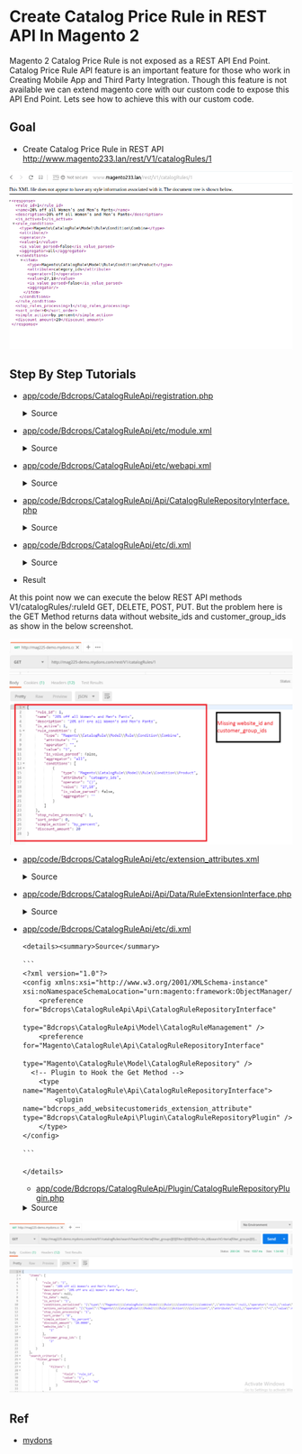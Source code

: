 #  Create Catalog Price Rule in REST API In Magento 2
Magento 2 Catalog Price Rule is not exposed as a REST API End Point. Catalog Price Rule API feature is an important feature for those who work in Creating Mobile App and Third Party Integration. Though this feature is not available we can extend magento core with our custom code to expose this API End Point. Lets see how to achieve this with our custom code.

## Goal
- Create Catalog Price Rule in REST API
http://www.magento233.lan/rest/V1/catalogRules/1

![](docs/restV1catalogRules1.png)



## Step By Step Tutorials

- [app/code/Bdcrops/CatalogRuleApi/registration.php](registration.php)

    <details><summary>Source</summary>

    ```
    <?php
        \Magento\Framework\Component\ComponentRegistrar::register(
            \Magento\Framework\Component\ComponentRegistrar::MODULE,
            'Bdcrops_CatalogRuleApi',
            __DIR__
        );
    ```
    </details>


- [app/code/Bdcrops/CatalogRuleApi/etc/module.xml](etc/module.xml)

    <details><summary>Source</summary>

    ```
    <?xml version="1.0"?>
    <config xmlns:xsi="http://www.w3.org/2001/XMLSchema-instance" xsi:noNamespaceSchemaLocation="urn:magento:framework:Module/etc/module.xsd">
        <module name="Bdcrops_CatalogRuleApi" setup_version="1.0.0"/>
    </config>

    ```
    </details>


- [app/code/Bdcrops/CatalogRuleApi/etc/webapi.xml](etc/webapi.xml)


    <details><summary>Source</summary>

      ```
      <?xml version="1.0"?>
      <routes xmlns:xsi="http://www.w3.org/2001/XMLSchema-instance"
              xsi:noNamespaceSchemaLocation="urn:magento:module:Magento_Webapi:etc/webapi.xsd">
          <route url="/V1/catalogRules/:ruleId" method="GET">
              <service class="Magento\CatalogRule\Api\CatalogRuleRepositoryInterface" method="get"/>
              <resources>
                  <resource ref="anonymous" />
              </resources>
          </route>
      	<route url="/V1/catalogRules/search" method="GET">
              <service class="Bdcrops\CatalogRuleApi\Api\CatalogRuleRepositoryInterface" method="getList"/>
              <resources>
                  <resource ref="anonymous" />
              </resources>
          </route>
          <route url="/V1/catalogRules/:ruleId" method="DELETE">
              <service class="Magento\CatalogRule\Api\CatalogRuleRepositoryInterface" method="deleteById"/>
              <resources>
                  <resource ref="anonymous" />
              </resources>
          </route>
          <route url="/V1/catalogRules/:ruleId" method="PUT">
              <service class="Magento\CatalogRule\Api\CatalogRuleRepositoryInterface" method="save"/>
              <resources>
                  <resource ref="anonymous" />
              </resources>
          </route>
          <route url="/V1/catalogRules" method="POST">
              <service class="Magento\CatalogRule\Api\CatalogRuleRepositoryInterface" method="save"/>
              <resources>
                  <resource ref="anonymous" />
              </resources>
          </route>
      </routes>
      ```
      </details>




    we need to create an webapi.xml file to define the REST API End Points.

    The Core Magento 2 CatalogRule module already contains the necessary code for carrying out the API Operation in the below files, only drawback is those methods were not exposed as webapi end points. Lets define the REST API route path as “catalogRules”.

    Though the main methods are all available in magento core, the “getList” method is not available by default and we will implement it separately. For this demo i am skipping the ACL Part and defining the “resource ref” as anonymous

    Magento 2 Core Files Reference:-
    Magento\CatalogRule\Api\interface\CatalogRuleRepositoryInterface

    Magento\CatalogRule\Model\Rule.php

- [app/code/Bdcrops/CatalogRuleApi/Api/CatalogRuleRepositoryInterface.php](Api/CatalogRuleRepositoryInterface.php)

    <details><summary>Source</summary>

    ```
    <?php
    namespace Bdcrops\CatalogRuleApi\Api;

    use \Magento\Framework\Api\SearchCriteriaInterface;

    interface CatalogRuleRepositoryInterface {
        /**
         * Get rules
         * @param \Magento\Framework\Api\SearchCriteriaInterface $searchCriteria
         * @return \Magento\Framework\Api\SearchResultsInterface
         */
         public function getList(
           \Magento\Framework\Api\SearchCriteriaInterface $searchCriteria);

    }

    ```
    </details>


- [app/code/Bdcrops/CatalogRuleApi/etc/di.xml](etc/di.xml)

    <details><summary>Source</summary>

    ```
    <?xml version="1.0"?>
    <config xmlns:xsi="http://www.w3.org/2001/XMLSchema-instance" xsi:noNamespaceSchemaLocation="urn:magento:framework:ObjectManager/etc/config.xsd">
        <preference for="Bdcrops\CatalogRuleApi\Api\CatalogRuleRepositoryInterface"
    	            type="Bdcrops\CatalogRuleApi\Model\CatalogRuleManagement" />
        <preference for="Magento\CatalogRule\Api\CatalogRuleRepositoryInterface"
                	type="Magento\CatalogRule\Model\CatalogRuleRepository" />

    </config>
    ```
    </details>


- Result

At this point now we can execute the below REST API methods V1/catalogRules/:ruleId GET, DELETE, POST, PUT. But the problem here is the GET Method returns data without website_ids and customer_group_ids as show in the below screenshot.

![](docs/CatalogRules-GetRule-1024x743.png)

- [app/code/Bdcrops/CatalogRuleApi/etc/extension_attributes.xml](etc/extension_attributes.xml)

  <details><summary>Source</summary>

  ```
  <?xml version="1.0"?>
  <config xmlns:xsi="http://www.w3.org/2001/XMLSchema-instance" xsi:noNamespaceSchemaLocation="urn:magento:framework:Api/etc/extension_attributes.xsd">
      <extension_attributes for="Magento\CatalogRule\Api\Data\RuleInterface">
          <attribute code="website_ids" type="int[]"/>
          <attribute code="customer_group_ids" type="int[]"/>
      </extension_attributes>
  </config>

  ```
  </details>

- [app/code/Bdcrops/CatalogRuleApi/Api/Data/RuleExtensionInterface.php](Api/Data/RuleExtensionInterface.php)


  <details><summary>Source</summary>

  ```
  <?php

  namespace Bdcrops\CatalogRuleApi\Api\Data;

  interface RuleExtensionInterface {
      /**
       * @return \Magento\CatalogRule\Api\Data\RuleExtensionInterface
       */
      public function getWebsiteIds();
     /**
      * @param \Magento\CatalogRule\Api\Data\RuleExtensionInterface[]
      * @return $this
      */
     public function setWebsiteIds();
    /**
      * @return \Magento\CatalogRule\Api\Data\RuleExtensionInterface
      */
      public function getCustomerGroupIds();
     /**
      * @param \Magento\CatalogRule\Api\Data\RuleExtensionInterface[]
      * @return $this
      */
  	public function setCustomerGroupIds();

  }

  ```
  </details>

- [app/code/Bdcrops/CatalogRuleApi/etc/di.xml](etc/di.xml)

      <details><summary>Source</summary>

      ```
      <?xml version="1.0"?>
      <config xmlns:xsi="http://www.w3.org/2001/XMLSchema-instance" xsi:noNamespaceSchemaLocation="urn:magento:framework:ObjectManager/etc/config.xsd">
          <preference for="Bdcrops\CatalogRuleApi\Api\CatalogRuleRepositoryInterface"
      	            type="Bdcrops\CatalogRuleApi\Model\CatalogRuleManagement" />
          <preference for="Magento\CatalogRule\Api\CatalogRuleRepositoryInterface"
                  	type="Magento\CatalogRule\Model\CatalogRuleRepository" />
      	<!-- Plugin to Hook the Get Method -->
      	  <type name="Magento\CatalogRule\Api\CatalogRuleRepositoryInterface">
              <plugin name="bdcrops_add_websitecustomerids_extension_attribute" type="Bdcrops\CatalogRuleApi\Plugin\CatalogRuleRepositoryPlugin" />
          </type>
      </config>

      ```

      </details>

  - [app/code/Bdcrops/CatalogRuleApi/Plugin/CatalogRuleRepositoryPlugin.php](Plugin/CatalogRuleRepositoryPlugin.php)

  <details><summary>Source</summary>

  ```
  <?php

  namespace Bdcrops\CatalogRuleApi\Plugin;

  use Magento\CatalogRule\Api\Data\RuleExtensionFactory;
  use Magento\CatalogRule\Api\Data\RuleExtensionInterface;
  use Magento\CatalogRule\Api\Data\RuleInterface;
  use Magento\CatalogRule\Api\CatalogRuleRepositoryInterface;
  /**
   * Class CatalogRuleRepositoryPlugin
   */
  class CatalogRuleRepositoryPlugin {
      /**
       * Rule Extension Attributes Factory
       *
       * @var RuleExtensionFactory
       */
      protected $extensionFactory;

      /**
       * CatalogRuleRepositoryPlugin constructor
       *
       * @param RuleExtensionFactory $extensionFactory
       */
      public function __construct(RuleExtensionFactory $extensionFactory) {
          $this->extensionFactory = $extensionFactory;
      }

      /**
       * Add "customer_group_ids" and "website_ids" extension attributes to catalog rule object to make it accessible in API data
       *
       * @param CatalogRuleRepositoryInterface $subject
       * @param RuleInterface $rule
       *
       * @return RuleInterface
       */
      public function afterGet(CatalogRuleRepositoryInterface $subject, RuleInterface $rule)
      {
          $websiteIds  = $rule->getData('website_ids');
          $customerGroupIds = $rule->getCustomerGroupIds();
          $extensionAttributes = $rule->getExtensionAttributes();
          $extensionAttributes = $extensionAttributes ? $extensionAttributes : $this->extensionFactory->create();
          $extensionAttributes->setWebsiteIds($websiteIds);
          $extensionAttributes->setCustomerGroupIds($customerGroupIds);
          $rule->setExtensionAttributes($extensionAttributes);

          return $rule;
      }

  	/**
       * Add "customer_group_ids" and "website_ids" extension attributes to catalog rule object to make it accessible in API data
       *
       * @param CatalogRuleRepositoryInterface $subject
       * @param RuleInterface $rule
       *
       * @return array
       */
  	public function beforeSave(
      CatalogRuleRepositoryInterface $subject, RuleInterface $rule) {


  		$extensionAttributes = $rule->getExtensionAttributes() ?: $this->extensionFactory->create();
          if ($extensionAttributes !== null && $extensionAttributes->getWebsiteIds() !== null) {
              $rule->setWebsiteIds($extensionAttributes->getWebsiteIds());
          }
  		if ($extensionAttributes !== null && $extensionAttributes->getCustomerGroupIds() !== null) {
              $rule->setCustomerGroupIds($extensionAttributes->getCustomerGroupIds());
          }
          return [$rule];
      }
  }

  ```
  </details>


![](docs/CatalogRules-GetRuleSearch-1024x624.png)

## Ref
- [mydons](http://mydons.com/magento-2-catalog-price-rule-in-rest-api/)
